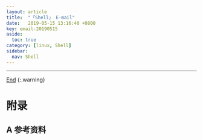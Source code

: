 ```yaml
---
layout: article
title:  "「Shell」 E-mail"
date:   2019-05-15 13:16:40 +0800
key: email-20190515
aside:
  toc: true
category: [linux, Shell]
sidebar:
  nav: Shell
---
```

<span id="head"></span>
<!--more-->




-------------------  
[End](#head)
{:.warning}  


# 附录
## A 参考资料
